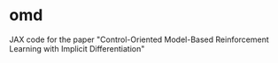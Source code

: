 # omd
JAX code for the paper "Control-Oriented Model-Based Reinforcement Learning with Implicit Differentiation"
